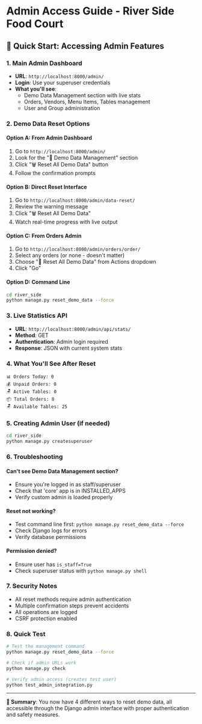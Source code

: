 # Admin Access Guide - River Side Food Court

## 🚀 Quick Start: Accessing Admin Features

### 1. **Main Admin Dashboard**
- **URL**: `http://localhost:8000/admin/`
- **Login**: Use your superuser credentials
- **What you'll see**:
  - Demo Data Management section with live stats
  - Orders, Vendors, Menu Items, Tables management
  - User and Group administration

### 2. **Demo Data Reset Options**

#### Option A: From Admin Dashboard
1. Go to `http://localhost:8000/admin/`
2. Look for the "🔄 Demo Data Management" section
3. Click "🗑️ Reset All Demo Data" button
4. Follow the confirmation prompts

#### Option B: Direct Reset Interface
1. Go to `http://localhost:8000/admin/data-reset/`
2. Review the warning message
3. Click "🗑️ Reset All Demo Data"
4. Watch real-time progress with live output

#### Option C: From Orders Admin
1. Go to `http://localhost:8000/admin/orders/order/`
2. Select any orders (or none - doesn't matter)
3. Choose "🔄 Reset All Demo Data" from Actions dropdown
4. Click "Go"

#### Option D: Command Line
```bash
cd river_side
python manage.py reset_demo_data --force
```

### 3. **Live Statistics API**
- **URL**: `http://localhost:8000/admin/api/stats/`
- **Method**: GET
- **Authentication**: Admin login required
- **Response**: JSON with current system stats

### 4. **What You'll See After Reset**
```
📊 Orders Today: 0
💰 Unpaid Orders: 0
🪑 Active Tables: 0
📦 Total Orders: 0
🪑 Available Tables: 25
```

### 5. **Creating Admin User (if needed)**
```bash
cd river_side
python manage.py createsuperuser
```

### 6. **Troubleshooting**

#### Can't see Demo Data Management section?
- Ensure you're logged in as staff/superuser
- Check that 'core' app is in INSTALLED_APPS
- Verify custom admin is loaded properly

#### Reset not working?
- Test command line first: `python manage.py reset_demo_data --force`
- Check Django logs for errors
- Verify database permissions

#### Permission denied?
- Ensure user has `is_staff=True`
- Check superuser status with `python manage.py shell`

### 7. **Security Notes**
- All reset methods require admin authentication
- Multiple confirmation steps prevent accidents
- All operations are logged
- CSRF protection enabled

### 8. **Quick Test**
```bash
# Test the management command
python manage.py reset_demo_data --force

# Check if admin URLs work
python manage.py check

# Verify admin access (creates test user)
python test_admin_integration.py
```

---
**🎯 Summary**: You now have 4 different ways to reset demo data, all accessible through the Django admin interface with proper authentication and safety measures.